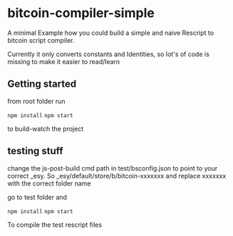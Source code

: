 # bitcoin-compiler-simple

A minimal Example how you could build a simple and naive Rescript to bitcoin script compiler.

Currently it only converts constants and Identities, so lot's of code is missing to make it easier to read/learn


## Getting started

from root folder run

`npm install`
`npm start`


to build-watch the project


## testing stuff

change the js-post-build cmd path in test/bsconfig.json to point to your correct _esy. So _esy/default/store/b/bitcoin-xxxxxxx and replace xxxxxxx with the correct folder name

go to test folder and

`npm install`
`npm start`

To compile the test rescript files

